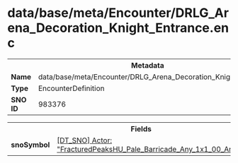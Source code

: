 <h1>data/base/meta/Encounter/DRLG_Arena_Decoration_Knight_Entrance.enc</h1><table><tr><th colspan="100%">Metadata</th></tr><tr><td><b>Name</b></td><td>data/base/meta/Encounter/DRLG_Arena_Decoration_Knight_Entrance.enc</td></tr><tr><td><b>Type</b></td><td>EncounterDefinition</td></tr><tr><td><b>SNO ID</b></td><td>983376</td></tr></table>

<table><tr><th colspan="100%">Fields</th></tr><tr><td><b>snoSymbol</b></td><td><a href="..\Actor\FracturedPeaksHU_Pale_Barricade_Any_1x1_00_Arrangement.acr.md">[DT_SNO] Actor: "FracturedPeaksHU_Pale_Barricade_Any_1x1_00_Arrangement"</a></td></tr></table>

